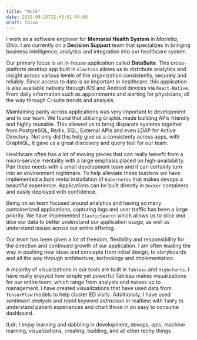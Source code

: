 ```yaml
---
title: "Work"
date: 2018-09-26T22:43:51-04:00
draft: false
---
```


I work as a software engineer for **Memorial Health System** in *Marietta, Ohio*.  I am currently on a **Decision Support** team that specializes in bringing business intelligence, analytics and integration into our healthcare system.

Our primary focus is an in-house application called **DataSuite**.  This cross-platform desktop app built in `Electron` allows us to distribute analytics and insight across various levels of the organization consistently, securely and reliably.  Since access to data is so important in healthcare, this application is also available natively through IOS and Android devices via `React-Native`. From daily information such as appointments and alerting for physicians, all the way through C-suite trends and analysis. 


Maintaining parity across applications was very important to development and to our team.  We found that utilizing `GraphQL` made building APIs friendly and highly reusable.  This allowed us to bring disparate systems together from PostgreSQL, Redis, SQL, External APIs and even LDAP for Active Directory.  Not only did this help give us a consistenty across apps, with GraphiQL, it gave us a great discovery and query tool for our team.

Healthcare often has a lot of moving pieces that can really benefit from a micro-service mentality with a large emphasis placed on high-availability.  Pair these needs with a small development team and it can certainly turn into an environment nightmare.  To help alleviate these burdens we have implemented a *bare metal* installation of `Kubernetes` that makes devops a beautiful experience.  Applications can be built directly in `Docker` containers and easily deployed with confidence.

Being on an team focused around analytics and having so many containerized applications, capturing logs and user traffic has been a large priority.  We have implemented `ElasticSearch` which allows us to *slice and dice* our data to better understand our application usage, as well as understand issues across our entire offering.

Our team has been given a lot of freedom, flexibility and responsibility for the direction and continued growth of our application.  I am often leading the way in pushing new ideas and concepts from initial design, to storyboards and all the way through architecture, technology and implementation. 

A majority of visualizations in our tools are built in `Tableau` and `Highcharts`.  I have really enjoyed how simple yet powerful Tableau makes visualizations for our entire team, which range from analysts and nurses up to management. I have created visualizations that have used data from `TensorFlow` models to help cluster ED visits. Additionaly, I have used *sentiment analysis* and *rapid keyword extraction* in realtime with `TabPy` to understand patient experiences and chart those in an easy to consume dashboard.

tl;dr;
I enjoy learning and dabbling in development, devops, apis, machine learning, visualizations, creating, building, and all other techy things

